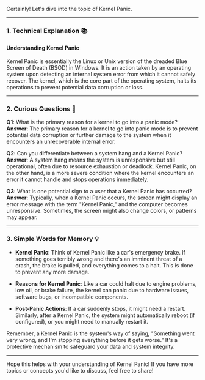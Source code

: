 Certainly! Let's dive into the topic of Kernel Panic.

---

### **1. Technical Explanation** 📚

#### **Understanding Kernel Panic**

Kernel Panic is essentially the Linux or Unix version of the dreaded Blue Screen of Death (BSOD) in Windows. It is an action taken by an operating system upon detecting an internal system error from which it cannot safely recover. The kernel, which is the core part of the operating system, halts its operations to prevent potential data corruption or loss.

---

### **2. Curious Questions** 🤔

**Q1**: What is the primary reason for a kernel to go into a panic mode?
**Answer**: The primary reason for a kernel to go into panic mode is to prevent potential data corruption or further damage to the system when it encounters an unrecoverable internal error.

**Q2**: Can you differentiate between a system hang and a Kernel Panic?
**Answer**: A system hang means the system is unresponsive but still operational, often due to resource exhaustion or deadlock. Kernel Panic, on the other hand, is a more severe condition where the kernel encounters an error it cannot handle and stops operations immediately.

**Q3**: What is one potential sign to a user that a Kernel Panic has occurred?
**Answer**: Typically, when a Kernel Panic occurs, the screen might display an error message with the term "Kernel Panic," and the computer becomes unresponsive. Sometimes, the screen might also change colors, or patterns may appear.

---

### **3. Simple Words for Memory** 💡

- **Kernel Panic**: Think of Kernel Panic like a car's emergency brake. If something goes terribly wrong and there's an imminent threat of a crash, the brake is pulled, and everything comes to a halt. This is done to prevent any more damage.

- **Reasons for Kernel Panic**: Like a car could halt due to engine problems, low oil, or brake failure, the kernel can panic due to hardware issues, software bugs, or incompatible components.

- **Post-Panic Actions**: If a car suddenly stops, it might need a restart. Similarly, after a Kernel Panic, the system might automatically reboot (if configured), or you might need to manually restart it.

Remember, a Kernel Panic is the system's way of saying, "Something went very wrong, and I'm stopping everything before it gets worse." It's a protective mechanism to safeguard your data and system integrity.

---

Hope this helps with your understanding of Kernel Panic! If you have more topics or concepts you'd like to discuss, feel free to share!